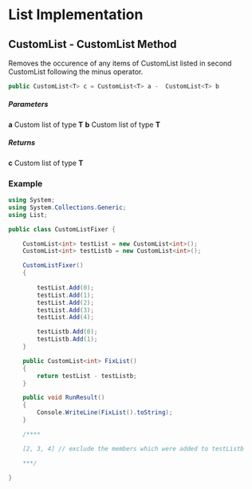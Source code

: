 List Implementation
===================

## CustomList<T> - CustomList<T> Method

Removes the occurence of any items of CustomList<T> listed in second CustomList<T> following the minus operator.

```C#
public CustomList<T> c = CustomList<T> a -  CustomList<T> b
```

##### Parameters
**a** Custom list of type **T**
**b** Custom list of type **T**

##### Returns
**c** Custom list of type **T**

### Example

```C#
using System;
using System.Collections.Generic;
using List;

public class CustomListFixer {

	CustomList<int> testList = new CustomList<int>();
	CustomList<int> testListb = new CustomList<int>();

	CustomListFixer() 
	{
	
		testList.Add(0);
		testList.Add(1);
		testList.Add(2);
		testList.Add(3);
		testList.Add(4);

		testListb.Add(0);
		testListb.Add(1);
	}

	public CustomList<int> FixList() 
	{
		return testList - testListb;
	}

	public void RunResult() 
	{
		Console.WriteLine(FixList().toString);
	}

	/****

	[2, 3, 4] // exclude the members which were added to testListb

	***/

}
```
